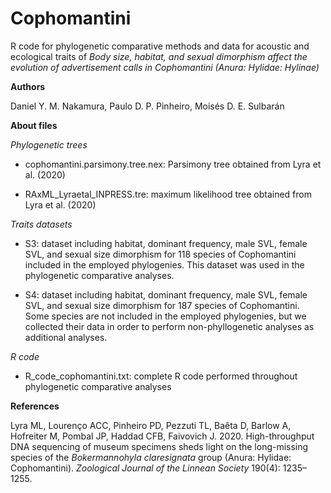 # Cophomantini

 R code for phylogenetic comparative methods and data for acoustic and ecological traits of *Body size, habitat, and sexual dimorphism affect the evolution of advertisement calls in Cophomantini (Anura: Hylidae: Hylinae)*
 
**Authors**

Daniel Y. M. Nakamura, Paulo D. P. Pinheiro, Moisés D. E. Sulbarán

**About files**

*Phylogenetic trees*

- cophomantini.parsimony.tree.nex: Parsimony tree obtained from Lyra et al. (2020)

- RAxML_Lyraetal_INPRESS.tre: maximum likelihood tree obtained from Lyra et al. (2020)

*Traits datasets*

- S3: dataset including habitat, dominant frequency, male SVL, female SVL, and sexual size dimorphism for 118 species of Cophomantini included in the employed phylogenies. This dataset was used in the phylogenetic comparative analyses. 

- S4: dataset including habitat, dominant frequency, male SVL, female SVL, and sexual size dimorphism for 187 species of Cophomantini. Some species are not included in the employed phylogenies, but we collected their data in order to perform non-phyllogenetic analyses as additional analyses. 

*R code*

- R_code_cophomantini.txt: complete R code performed throughout phylogenetic comparative analyses 


**References**

Lyra ML, Lourenço ACC, Pinheiro PD, Pezzuti TL, Baêta D, Barlow A, Hofreiter M, Pombal JP, Haddad CFB, Faivovich J. 2020. High-throughput DNA sequencing of museum specimens sheds light on the long-missing species of the *Bokermannohyla claresignata* group (Anura: Hylidae: Cophomantini). *Zoological Journal of the Linnean Society* 190(4): 1235–1255.
